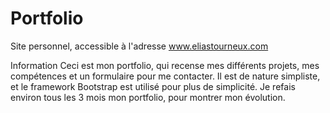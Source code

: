# Portfolio
Site personnel, accessible à l'adresse www.eliastourneux.com

Information
Ceci est mon portfolio, qui recense mes différents projets, mes compétences et un formulaire pour me contacter. Il est de nature simpliste, et le framework Bootstrap est utilisé pour plus de simplicité.
Je refais environ tous les 3 mois mon portfolio, pour montrer mon évolution.
